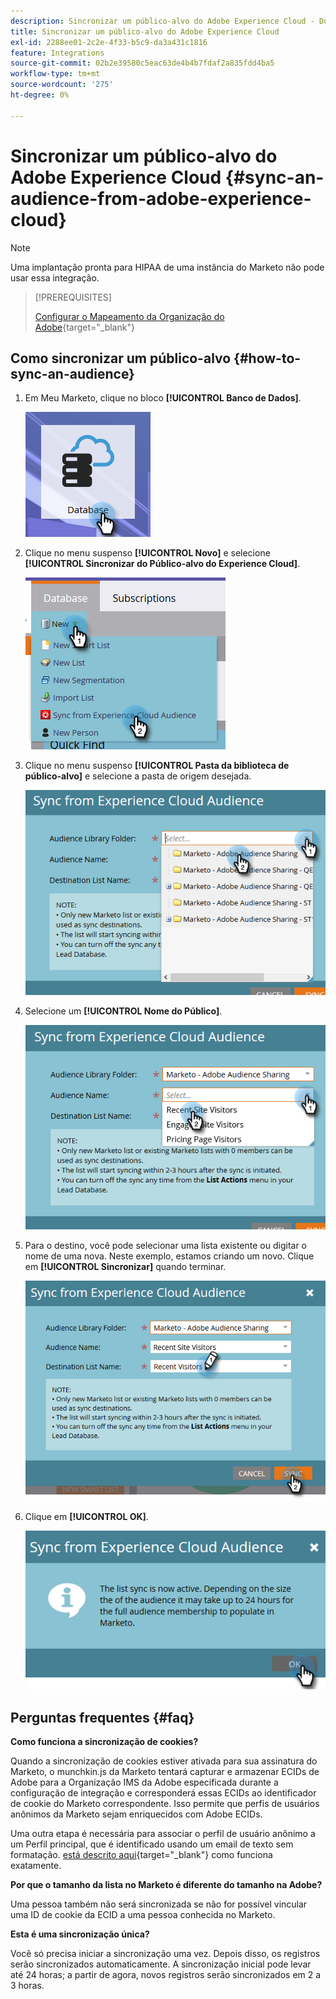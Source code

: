 ```yaml
---
description: Sincronizar um público-alvo do Adobe Experience Cloud - Documentação do Marketo - Documentação do produto
title: Sincronizar um público-alvo do Adobe Experience Cloud
exl-id: 2288ee01-2c2e-4f33-b5c9-da3a431c1816
feature: Integrations
source-git-commit: 02b2e39580c5eac63de4b4b7fdaf2a835fdd4ba5
workflow-type: tm+mt
source-wordcount: '275'
ht-degree: 0%

---
```


# Sincronizar um público-alvo do Adobe Experience Cloud {#sync-an-audience-from-adobe-experience-cloud}

>[!NOTE]
>
>Uma implantação pronta para HIPAA de uma instância do Marketo não pode usar essa integração.

>[!PREREQUISITES]
>
>[Configurar o Mapeamento da Organização do Adobe](/help/marketo/product-docs/adobe-experience-cloud-integrations/set-up-adobe-organization-mapping.md){target="_blank"}

## Como sincronizar um público-alvo {#how-to-sync-an-audience}

1. Em Meu Marketo, clique no bloco **[!UICONTROL Banco de Dados]**.

   ![](assets/sync-an-audience-from-adobe-experience-cloud-1.png)

1. Clique no menu suspenso **[!UICONTROL Novo]** e selecione **[!UICONTROL Sincronizar do Público-alvo do Experience Cloud]**.

   ![](assets/sync-an-audience-from-adobe-experience-cloud-2.png)

1. Clique no menu suspenso **[!UICONTROL Pasta da biblioteca de público-alvo]** e selecione a pasta de origem desejada.

   ![](assets/sync-an-audience-from-adobe-experience-cloud-3.png)

1. Selecione um **[!UICONTROL Nome do Público]**.

   ![](assets/sync-an-audience-from-adobe-experience-cloud-4.png)

1. Para o destino, você pode selecionar uma lista existente ou digitar o nome de uma nova. Neste exemplo, estamos criando um novo. Clique em **[!UICONTROL Sincronizar]** quando terminar.

   ![](assets/sync-an-audience-from-adobe-experience-cloud-5.png)

1. Clique em **[!UICONTROL OK]**.

   ![](assets/sync-an-audience-from-adobe-experience-cloud-6.png)

## Perguntas frequentes {#faq}

**Como funciona a sincronização de cookies?**

Quando a sincronização de cookies estiver ativada para sua assinatura do Marketo, o munchkin.js da Marketo tentará capturar e armazenar ECIDs de Adobe para a Organização IMS da Adobe especificada durante a configuração de integração e corresponderá essas ECIDs ao identificador de cookie do Marketo correspondente. Isso permite que perfis de usuários anônimos da Marketo sejam enriquecidos com Adobe ECIDs.

Uma outra etapa é necessária para associar o perfil de usuário anônimo a um Perfil principal, que é identificado usando um email de texto sem formatação. [está descrito aqui](/help/marketo/product-docs/reporting/basic-reporting/report-activity/tracking-anonymous-activity-and-people.md){target="_blank"} como funciona exatamente.

**Por que o tamanho da lista no Marketo é diferente do tamanho na Adobe?**

Uma pessoa também não será sincronizada se não for possível vincular uma ID de cookie da ECID a uma pessoa conhecida no Marketo.

**Esta é uma sincronização única?**

Você só precisa iniciar a sincronização uma vez. Depois disso, os registros serão sincronizados automaticamente. A sincronização inicial pode levar até 24 horas; a partir de agora, novos registros serão sincronizados em 2 a 3 horas.
